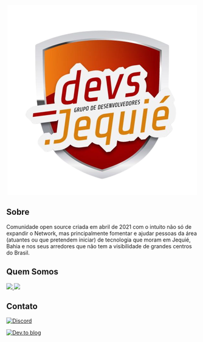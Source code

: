 <p align="center">

<a href="https://campsite.bio/devsjequie">

  <img src="profile/assets/logo.png" />

</a>

</p>

## Sobre
Comunidade open source criada em abril de 2021 com o intuito não só de expandir o Network, mas principalmente fomentar e ajudar pessoas da área (atuantes ou que pretendem iniciar) de tecnologia que moram em Jequié, Bahia e nos seus arredores que não tem a visibilidade de grandes centros do Brasil.

## Quem Somos
<a href="https://github.com/devs-jequie">
  <img src="https://contrib.rocks/image?repo=devs-jequie/site-backend" />
  <img src="https://contrib.rocks/image?repo=devs-jequie/site-frontend" />
</a>

## Contato

<a href="https://discord.com/invite/VucxJmS8wy">

![Discord](https://img.shields.io/badge/%3CDevsJequie%3E-%237289DA.svg?style=for-the-badge&logo=discord&logoColor=white)

</a>

<a href="https://dev.to/devs-jequie">

![Dev.to blog](https://img.shields.io/badge/dev.to-0A0A0A?style=for-the-badge&logo=dev.to&logoColor=white)

</a>

